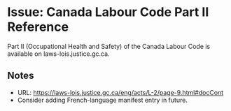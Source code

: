 # Issue: Canada Labour Code Part II Reference

Part II (Occupational Health and Safety) of the Canada Labour Code is available on laws-lois.justice.gc.ca.

## Notes
- URL: https://laws-lois.justice.gc.ca/eng/acts/L-2/page-9.html#docCont
- Consider adding French-language manifest entry in future.
